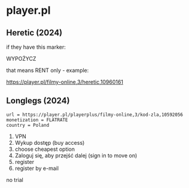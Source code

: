 # player.pl

## Heretic (2024)

if they have this marker:

WYPOŻYCZ

that means RENT only - example:

https://player.pl/filmy-online,3/heretic,10960161

## Longlegs (2024)

~~~
url = https://player.pl/playerplus/filmy-online,3/kod-zla,10592056
monetization = FLATRATE
country = Poland
~~~

1. VPN
2. Wykup dostęp (buy access)
3. choose cheapest option
4. Zaloguj się, aby przejść dalej (sign in to move on)
5. register
6. register by e-mail

no trial
